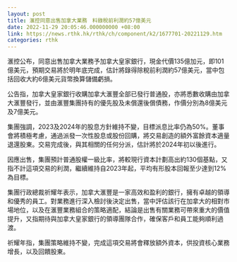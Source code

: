 ```yaml
---
layout: post
title: 滙控同意出售加拿大業務　料錄稅前利潤約57億美元
date: 2022-11-29 20:05:46.000000000 +08:00
link: https://news.rthk.hk/rthk/ch/component/k2/1677701-20221129.htm
categories: rthk
---
```


滙控公布，同意出售加拿大業務予加拿大皇家銀行，現金代價135億加元，即101億美元，預期交易將於明年底完成，估計將錄得除稅前利潤約57億美元，當中包括回收大約6億美元貨幣換算儲備虧損。

公告指，加拿大皇家銀行收購加拿大滙豐全部已發行普通股，亦將悉數收購由加拿大滙豐發行，並由滙豐集團持有的優先股及未償還後償債務，作價分別為8億美元及7億美元。

集團強調，2023及2024年的股息方針維持不變，目標派息比率仍為50%。董事會將積極考慮，通過派發一次性股息或股份回購，將交易創造的額外富餘資本適量退還股東。交易完成後，與其相關的任何分派，估計將於2024年初以後進行。

因應出售，集團預計普通股權一級比率，將較現行資本計劃高出約130個基點，又指不計這項交易的利潤，繼續維持自2023年起，平均有形股本回報至少達到12%為目標。

集團行政總裁祈耀年表示，加拿大滙豐是一家高效和盈利的銀行，擁有卓越的領導和優秀的員工。對業務進行深入檢討後決定出售，當中評估該行在加拿大的相對市場地位，以及在滙豐業務組合的策略適配，結論是出售有關業務可帶來重大的價值提升，又指期待與加拿大皇家銀行的領導團隊合作，確保客戶和員工能夠順利過渡。

祈耀年指，集團策略維持不變，完成這項交易將會釋放額外資本，供投資核心業務增長，以及回饋股東。
